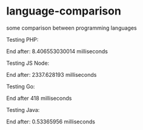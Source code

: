 # language-comparison
some comparison between programming languages

Testing PHP:

  End after:   8.406553030014 milliseconds
  
Testing JS Node:

  End after:   2337.628193    milliseconds
  
Testing Go:

  End after    418            milliseconds
  
Testing Java:

  End after:   0.53365956     milliseconds
